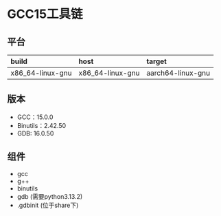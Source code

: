 # GCC15工具链

## 平台

| build            | host             | target            |
| :--------------- | :--------------- | :---------------- |
| x86_64-linux-gnu | x86_64-linux-gnu | aarch64-linux-gnu |

## 版本

- GCC：15.0.0
- Binutils：2.42.50
- GDB: 16.0.50

## 组件

- gcc
- g++
- binutils
- gdb (需要python3.13.2)
- .gdbinit (位于share下)
